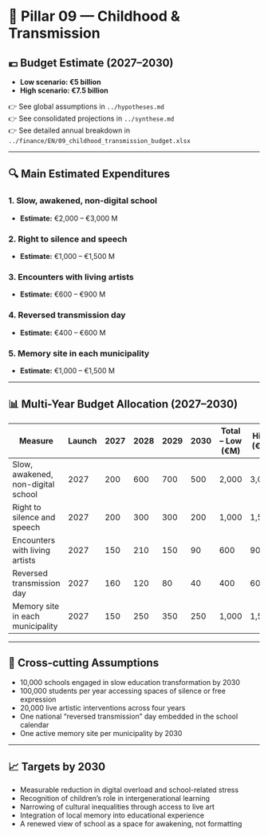 # 🧮 Pillar 09 — Childhood & Transmission

## 💶 Budget Estimate (2027–2030)

- **Low scenario: €5 billion**
- **High scenario: €7.5 billion**

👉 See global assumptions in `../hypotheses.md`  
👉 See consolidated projections in `../synthese.md`  
👉 See detailed annual breakdown in `../finance/EN/09_childhood_transmission_budget.xlsx`

---

## 🔍 Main Estimated Expenditures

### 1. Slow, awakened, non-digital school
- **Estimate:** €2,000 – €3,000 M

### 2. Right to silence and speech
- **Estimate:** €1,000 – €1,500 M

### 3. Encounters with living artists
- **Estimate:** €600 – €900 M

### 4. Reversed transmission day
- **Estimate:** €400 – €600 M

### 5. Memory site in each municipality
- **Estimate:** €1,000 – €1,500 M

---

## 📊 Multi-Year Budget Allocation (2027–2030)

| Measure                              | Launch | 2027 | 2028 | 2029 | 2030 | Total – Low (€M) | High (€M) |
|--------------------------------------|--------|------|------|------|------|------------------|-----------|
| Slow, awakened, non-digital school   | 2027   | 200  | 600  | 700  | 500  | 2,000            | 3,000     |
| Right to silence and speech          | 2027   | 200  | 300  | 300  | 200  | 1,000            | 1,500     |
| Encounters with living artists       | 2027   | 150  | 210  | 150  | 90   | 600              | 900       |
| Reversed transmission day            | 2027   | 160  | 120  | 80   | 40   | 400              | 600       |
| Memory site in each municipality     | 2027   | 150  | 250  | 350  | 250  | 1,000            | 1,500     |

---

## 📌 Cross-cutting Assumptions

- 10,000 schools engaged in slow education transformation by 2030  
- 100,000 students per year accessing spaces of silence or free expression  
- 20,000 live artistic interventions across four years  
- One national “reversed transmission” day embedded in the school calendar  
- One active memory site per municipality by 2030

---

## 📈 Targets by 2030

- Measurable reduction in digital overload and school-related stress  
- Recognition of children’s role in intergenerational learning  
- Narrowing of cultural inequalities through access to live art  
- Integration of local memory into educational experience  
- A renewed view of school as a space for awakening, not formatting

